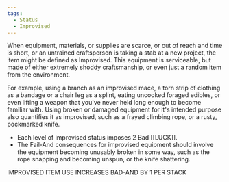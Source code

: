 ```yaml
---
tags:
  - Status
  - Improvised
---
```

When equipment, materials, or supplies are scarce, or out of reach and time is short, or an untrained craftsperson is taking a stab at a new project, the item might be defined as Improvised. This equipment is serviceable, but made of either extremely shoddy craftsmanship, or even just a random item from the environment.

For example, using a branch as an improvised mace, a torn strip of clothing as a bandage or a chair leg as a splint, eating uncooked foraged edibles, or even lifting a weapon that you've never held long enough to become familiar with. Using broken or damaged equipment for it's intended purpose also quantifies it as improvised, such as a frayed climbing rope, or a rusty, pockmarked knife.

- Each level of improvised status imposes 2 Bad [[LUCK]].
- The Fail-And consequences for improvised equipment should involve the equipment becoming unusably broken in some way, such as the rope snapping and becoming unspun, or the knife shattering.

IMPROVISED ITEM USE
INCREASES BAD-AND BY 1 PER STACK